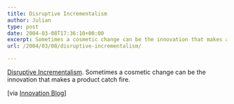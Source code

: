```yaml
---
title: Disruptive Incrementalism
author: Julian
type: post
date: 2004-03-08T17:36:10+00:00
excerpt: Sometimes a cosmetic change can be the innovation that makes a product catch fire.
url: /2004/03/08/disruptive-incrementalism/

---
```

[Disruptive Incrementalism][1]. Sometimes a cosmetic change can be the innovation that makes a product catch fire.
  
<!--more-->


  
[via [Innovation Blog][2]]

 [1]: http://www.technologyreview.com/articles/schrage0304.asp
 [2]: http://www.innovationtools.com/Weblog/innovationblog-detail.asp?ArticleID=380
